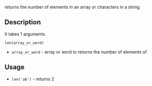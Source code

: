 returns the number of elements in an array or characters in a string


## Description

It takes 1 arguments.

`len(array_or_word)`

- `array_or_word` - array or word to returns the number of elements of

## Usage

- `len('ab')` - returns 2

